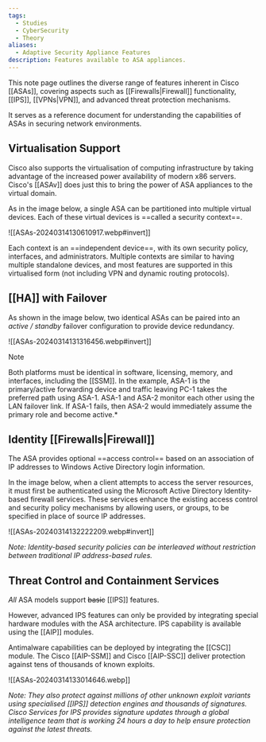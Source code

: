 ```yaml
---
tags:
  - Studies
  - CyberSecurity
  - Theory
aliases:
  - Adaptive Security Appliance Features
description: Features available to ASA appliances.
---
```

  
This note page outlines the diverse range of features inherent in Cisco [[ASAs]], covering aspects such as [[Firewalls|Firewall]] functionality, [[IPS]], [[VPNs|VPN]], and advanced threat protection mechanisms. 

It serves as a reference document for understanding the capabilities of ASAs in securing network environments.

## Virtualisation Support

Cisco also supports the virtualisation of computing infrastructure by taking advantage of the increased power availability of modern x86 servers. Cisco's [[ASAv]] does just this to bring the power of ASA appliances to the virtual domain.

As in the image below, a single ASA can be partitioned into multiple virtual devices. Each of these virtual devices is ==called a security context==.



![[ASAs-20240314130610917.webp#invert]]

Each context is an ==independent device==, with its own security policy, interfaces, and administrators. Multiple contexts are similar to having multiple standalone devices, and most features are supported in this virtualised form (not including VPN and dynamic routing protocols).

## [[HA]] with Failover

As shown in the image below, two identical ASAs can be paired into an *active* */* *standby* failover configuration to provide device redundancy.

![[ASAs-20240314131316456.webp#invert]]

> [!note]
> Both platforms must be identical in software, licensing, memory, and interfaces, including the [[SSM]]. In the example, ASA-1 is the primary/active forwarding device and traffic leaving PC-1 takes the preferred path using ASA-1. ASA-1 and ASA-2 monitor each other using the LAN failover link. If ASA-1 fails, then ASA-2 would immediately assume the primary role and become active.*

## Identity [[Firewalls|Firewall]]

The ASA provides optional ==access control== based on an association of IP addresses to Windows Active Directory login information.

In the image below, when a client attempts to access the server resources, it must first be authenticated using the Microsoft Active Directory Identity-based firewall services. These services enhance the existing access control and security policy mechanisms by allowing users, or groups, to be specified in place of source IP addresses.

![[ASAs-20240314132222209.webp#invert]]

*Note: Identity-based security policies can be interleaved without restriction between traditional IP address-based rules.*

## Threat Control and Containment Services

*All* ASA models support ~~basic~~ [[IPS]] features.

However, advanced IPS features can only be provided by integrating special hardware modules with the ASA architecture. IPS capability is available using the [[AIP]] modules.

Antimalware capabilities can be deployed by integrating the [[CSC]] module. The Cisco [[AIP-SSM]] and Cisco [[AIP-SSC]] deliver protection against tens of thousands of known exploits.

![[ASAs-20240314133014646.webp]]

*Note: They also protect against millions of other unknown exploit variants using specialised [[IPS]] detection engines and thousands of signatures. Cisco Services for IPS provides signature updates through a global intelligence team that is working 24 hours a day to help ensure protection against the latest threats.*
